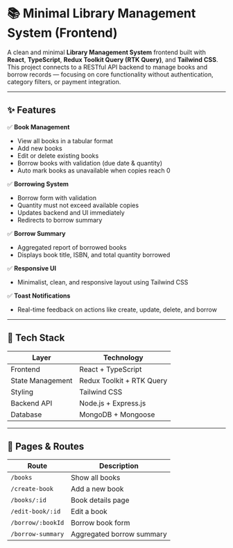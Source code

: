 # 📚 Minimal Library Management System (Frontend)

A clean and minimal **Library Management System** frontend built with **React**, **TypeScript**, **Redux Toolkit Query (RTK Query)**, and **Tailwind CSS**.  
This project connects to a RESTful API backend to manage books and borrow records — focusing on core functionality without authentication, category filters, or payment integration.

---

## ✨ Features

✅ **Book Management**
- View all books in a tabular format  
- Add new books  
- Edit or delete existing books  
- Borrow books with validation (due date & quantity)  
- Auto mark books as unavailable when copies reach 0  

✅ **Borrowing System**
- Borrow form with validation
- Quantity must not exceed available copies
- Updates backend and UI immediately
- Redirects to borrow summary

✅ **Borrow Summary**
- Aggregated report of borrowed books
- Displays book title, ISBN, and total quantity borrowed

✅ **Responsive UI**
- Minimalist, clean, and responsive layout using Tailwind CSS

✅ **Toast Notifications**
- Real-time feedback on actions like create, update, delete, and borrow

---

## 🧱 Tech Stack

| Layer            | Technology                            |
|------------------|----------------------------------------|
| Frontend         | React + TypeScript                     |
| State Management | Redux Toolkit + RTK Query              |
| Styling          | Tailwind CSS                           |
| Backend API      | Node.js + Express.js                   |
| Database         | MongoDB + Mongoose                     |

---

## 🚦 Pages & Routes

| Route               | Description                        |
|---------------------|------------------------------------|
| `/books`            | Show all books                     |
| `/create-book`      | Add a new book                     |
| `/books/:id`        | Book details page                  |
| `/edit-book/:id`    | Edit a book                        |
| `/borrow/:bookId`   | Borrow book form                   |
| `/borrow-summary`   | Aggregated borrow summary          |

